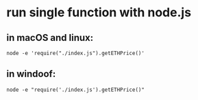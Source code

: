 # run single function with node.js

## in macOS and linux:

```
node -e 'require("./index.js").getETHPrice()'
```

## in windoof:

```
node -e "require('./index.js').getETHPrice()"
```
